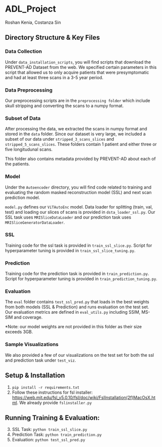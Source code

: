 # ADL_Project
Roshan Kenia, Costanza Sin

## Directory Structure & Key Files

### Data Collection

Under ```data_installation_scripts```, you will find scripts that download the PREVENT-AD Dataset from the web. We specified certain parameters in this script that allowed us to only acquire patients that were presymptomatic and had at least three scans in a 3-5 year period. 


### Data Preprocessing

Our preprocessing scripts are in the ```preprocessing folder``` which include skull stripping and converting the scans to a numpy format. 


### Subset of Data
After processing the data, we extracted the scans in numpy format and stored in the ```data``` folder. Since our dataset is very large, we included a subset of our data under ```stripped_3_scans_slices``` and ```stripped_5_scans_slices```. These folders contain 1 patient and either three or five longitudunal scans. 

This folder also contains metadata provided by PREVENT-AD about each of the patients. 

### Model

Under the ```Autoencoder``` directory, you will find code related to training and evaluating the random masked reconstruction model (SSL) and next scan prediction model. 

```model.py``` defines our ```ViTAutoEnc``` model. Data loader for splitting (train, val, test) and loading our slices of scans is provided in ```dsta_loader_ssl.py```. Our SSL task uses ```MRISliceDataLoader``` and our prediction task uses ```MRISliceGeneratorDataLoader```. 

### SSL

Training code for the ssl task is provided in ```train_ssl_slice.py```. Script for hyperparameter tuning is provided in ```train_ssl_slice_tuning.py```. 

### Prediction 

Training code for the prediction task is provided in ```train_prediction.py```. Script for hyperparameter tuning is provided in ```train_prediction_tuning.py```.

### Evaluation 

The ```eval``` folder contains ```test_ssl_pred.py``` that loads in the best weights from both models (SSL & Prediction) and runs evaluation on the test set. Our evaluation metrics are defined in ```eval_utils.py``` including SSIM, MS-SIM and coverage. 

*Note: our model weights are not provided in this folder as their size exceeds 3GB. 

### Sample Visualizations

We also provided a few of our visualizations on the test set for both the ssl and prediction task under ```test_viz```. 

## Setup & Installation

1. ```pip install -r requirements.txt```
2. Follow these instructions for fsl installer: https://web.mit.edu/fsl_v5.0.10/fsl/doc/wiki/FslInstallation(2f)MacOsX.html. 
We already provide ```fslinstaller.py```

## Running Training & Evaluation: 
3. SSL Task: ```python train_ssl_slice.py```
4. Prediction Task: ```python train_prediction.py```
3. Evaluation: ```python test_ssl_pred.py```








